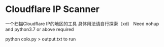 # Cloudflare IP Scanner
一个扫描Cloudflare IP的地区的工具
具体用法请自行探索（xd）
Need nohup and python3.7 or above required

python colo.py > output.txt to run